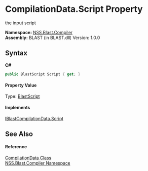 # CompilationData.Script Property 
 

the input script

**Namespace:**&nbsp;<a href="N_NSS_Blast_Compiler">NSS.Blast.Compiler</a><br />**Assembly:**&nbsp;BLAST (in BLAST.dll) Version: 1.0.0

## Syntax

**C#**<br />
``` C#
public BlastScript Script { get; }
```


#### Property Value
Type: <a href="T_NSS_Blast_BlastScript">BlastScript</a>

#### Implements
<a href="P_NSS_Blast_Compiler_IBlastCompilationData_Script">IBlastCompilationData.Script</a><br />

## See Also


#### Reference
<a href="T_NSS_Blast_Compiler_CompilationData">CompilationData Class</a><br /><a href="N_NSS_Blast_Compiler">NSS.Blast.Compiler Namespace</a><br />